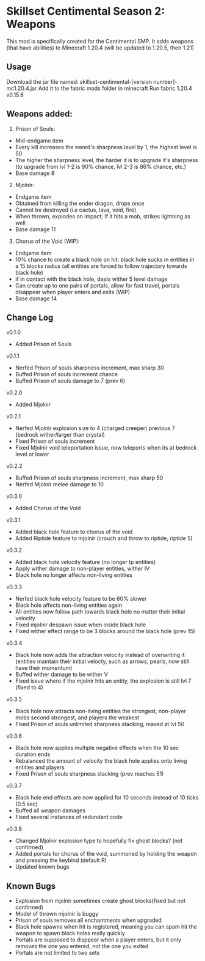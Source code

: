 # Skillset Centimental Season 2: Weapons

This mod is specifically created for the Centimental SMP. It adds weapons (that have abilities) to Minecraft 1.20.4 (will be updated to 1.20.5, then 1.21)


## Usage

Download the jar file named: skillset-centimental-[version number]-mc1.20.4.jar
Add it to the fabric mods folder in minecraft
Run fabric 1.20.4 v0.15.6

##  Weapons added:

1. Prison of Souls:
- Mid-endgame item
- Every kill increases the sword's sharpness level by 1, the highest level is 50
- The higher the sharpness level, the harder it is to upgrade it's sharpness (to upgrade from lvl 1-2 is 90% chance, lvl 2-3 is 86% chance, etc.)
- Base damage 8

2. Mjolnir:
- Endgame item
- Obtained from killing the ender dragon, drops once
- Cannot be destroyed (i.e cactus, lava, void, fire)
- When thrown, explodes on impact; If it hits a mob, strikes lightning as well
- Base damage 11

3. Chorus of the Void (WIP):
- Endgame item
- 10% chance to create a black hole on hit: black hole sucks in entities in a 15 blocks radius (all entities are forced to follow trajectory towards black hole)
- if in contact with the black hole, deals wither 5 level damage
- Can create up to one pairs of portals, allow for fast travel, portals disappear when player enters and exits (WIP)
- Base damage 14

## Change Log
v0.1.0
-  Added Prison of Souls

v0.1.1
-  Nerfed Prison of souls sharpness increment, max sharp 30
-  Buffed Prison of souls increment chance
-  Buffed Prison of souls damage to 7 (prev 6)

v0.2.0
- Added Mjolnir

v0.2.1
- Nerfed Mjolnir explosion size to 4 (charged creeper) previous 7 (bedrock wither/larger than crystal)
- Fixed Prison of souls increment
- Fixed Mjolnir void teleportation issue, now teleports when its at bedrock level or lower

v0.2.2
- Buffed Prison of souls sharpness increment, max sharp 50
- Nerfed Mjolnir melee damage to 10

v0.3.0
- Added Chorus of the Void

v0.3.1
- Added black hole feature to chorus of the void
- Added Riptide feature to mjolnir (crouch and throw to riptide, riptide 5)

v0.3.2
- Added black hole velocity feature (no longer tp entities)
- Apply wither damage to non-player entities, wither IV
- Black hole no longer affects non-living entities

v0.3.3
- Nerfed black hole velocity feature to be 60% slower
- Black hole affects non-living entities again
- All entities now follow path towards black hole no matter their initial velocity
- Fixed mjolnir despawn issue when inside black hole
- Fixed wither effect range to be 3 blocks around the black hole (prev 15)

v0.3.4
- Black hole now adds the attraction velocity instead of overwriting it (entities maintain their initial velocty, such as arrows, pearls, now still have their momentum)
- Buffed wither damage to be wither V
- Fixed issue where if the mjolnir hits an entity, the explosion is still lvl 7 (fixed to 4)

v0.3.5
- Black hole now attracts non-living entities the strongest, non-player mobs second strongest, and players the weakest
- Fixed Prison of souls unlimited sharpness stacking, maxed at lvl 50

v0.3.6
- Black hole now applies multiple negative effects when the 10 sec duration ends
- Rebalanced the amount of velocity the black hole applies onto living entities and players
- Fixed Prison of souls sharpness stacking (prev reaches 51)

v0.3.7
- Black hole end effects are now applied for 10 seconds instead of 10 ticks (0.5 sec)
- Buffed all weapon damages
- Fixed several instances of redundant code

v0.3.8
- Changed Mjolnir explosion type to hopefully fix ghost blocks? (not confirmed)
- Added portals for chorus of the void, summoned by holding the weapon and pressing the keybind (default R)
- Updated known bugs
  
## Known Bugs
- Explosion from mjolnir sometimes create ghost blocks(fixed but not confirmed)
- Model of thrown mjolnir is buggy
- Prison of souls removes all enchantments when upgraded
- Black hole spawns when hit is registered, meaning you can spam hit the weapon to spawn black holes really quickly
- Portals are supposed to disppear when a player enters, but it only removes the one you entered, not the one you exited
- Portals are not limited to two sets
